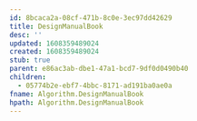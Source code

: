 ```yaml
---
id: 8bcaca2a-08cf-471b-8c0e-3ec97dd42629
title: DesignManualBook
desc: ''
updated: 1608359489024
created: 1608359489024
stub: true
parent: e86ac3ab-dbe1-47a1-bcd7-9df0d0490b40
children:
  - 05774b2e-ebf7-4bbc-8171-ad191ba0ae0a
fname: Algorithm.DesignManualBook
hpath: Algorithm.DesignManualBook
---
```



